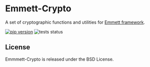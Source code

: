 # Emmett-Crypto

A set of cryptographic functions and utilities for [Emmett framework](https://emmett.sh).

[![pip version](https://img.shields.io/pypi/v/emmett-crypto.svg?style=flat)](https://pypi.python.org/pypi/emmett-crypto)
![tests status](https://github.com/emmett-framework/crypto/workflows/test/badge.svg)

## License

Emmmett-Crypto is released under the BSD License.
